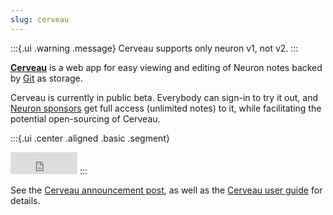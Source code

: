 ```yaml
---
slug: cerveau
---
```


:::{.ui .warning .message}
Cerveau supports only neuron v1, not v2.
:::

[**Cerveau**](https://www.cerveau.app/) is a web app for easy viewing and editing of Neuron notes backed by [Git](https://guides.github.com/introduction/git-handbook/) as storage.

Cerveau is currently in public beta. Everybody can sign-in to try it out, and [Neuron sponsors](https://github.com/sponsors/srid) get full access (unlimited notes) to it, while facilitating the potential open-sourcing of Cerveau.

:::{.ui .center .aligned .basic .segment}
<iframe src="https://github.com/sponsors/srid/button" title="Sponsor srid" height="35" width="107" style="border: 0;"></iframe>
:::

See the [Cerveau announcement post](https://www.srid.ca/cerveau-announce), as well as the [Cerveau user guide](https://guide.cerveau.app/) for details.
